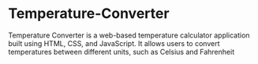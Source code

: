 # Temperature-Converter
Temperature Converter is a web-based temperature calculator application built using HTML, CSS, and JavaScript. It allows users to convert temperatures between different units, such as Celsius and Fahrenheit
